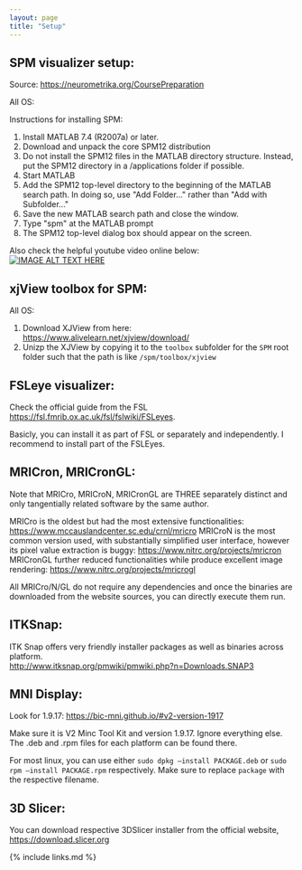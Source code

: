 ```yaml
---
layout: page
title: "Setup"
---
```



## SPM visualizer setup: 

Source: https://neurometrika.org/CoursePreparation

All OS: 

Instructions for installing SPM:
1. Install MATLAB 7.4 (R2007a) or later.
1. Download and unpack the core SPM12 distribution
1. Do not install the SPM12 files in the MATLAB directory structure. Instead, put the SPM12 directory in a /applications folder if possible.
1. Start MATLAB
1. Add the SPM12 top-level directory to the beginning of the MATLAB search path. In doing so, use "Add Folder..." rather than "Add with Subfolder..."
1. Save the new MATLAB search path and close the window.
1. Type "spm" at the MATLAB prompt
1. The SPM12 top-level dialog box should appear on the screen.

Also check the helpful youtube video online below: 
[![IMAGE ALT TEXT HERE](https://i.ytimg.com/vi/sbDi_HU8__Y/maxresdefault.jpg)](https://www.youtube.com/watch?v=f4CIcLyNTSw)


## xjView toolbox for SPM: 

All OS: 

1. Download XJView from here: https://www.alivelearn.net/xjview/download/
2. Unizp the XJView by copying it to the ```toolbox``` subfolder for the ```SPM``` root folder such that the path is like ```/spm/toolbox/xjview```

## FSLeye visualizer: 

Check the official guide from the FSL https://fsl.fmrib.ox.ac.uk/fsl/fslwiki/FSLeyes. 

Basicly, you can install it as part of FSL or separately and independently. I recommend to install part of the FSLEyes. 

## MRICron, MRICronGL: 

Note that MRICro, MRICroN, MRICronGL are THREE separately distinct and only tangentially related software by the same author. 

MRICro is the oldest but had the most extensive functionalities: https://www.mccauslandcenter.sc.edu/crnl/mricro 
MRICroN is the most common version used, with substantially simplified user interface, however its pixel value extraction is buggy: https://www.nitrc.org/projects/mricron 
MRICronGL further reduced functionalities while produce excellent image rendering: https://www.nitrc.org/projects/mricrogl

All MRICro/N/GL do not require any dependencies and once the binaries are downloaded from the website sources, you can directly execute them run. 

## ITKSnap: 

ITK Snap offers very friendly installer packages as well as binaries across platform.  
http://www.itksnap.org/pmwiki/pmwiki.php?n=Downloads.SNAP3

## MNI Display: 

Look for 1.9.17: https://bic-mni.github.io/#v2-version-1917

Make sure it is V2 Minc Tool Kit and version 1.9.17. Ignore everything else. 
The .deb and .rpm files for each platform can be found there. 

For most linux, you can use either ```sudo dpkg –install PACKAGE.deb``` or ```sudo rpm –install PACKAGE.rpm``` respectively. Make sure to replace ```package``` with the respective filename. 
 
## 3D Slicer: 

You can download respective 3DSlicer installer from the official website, https://download.slicer.org

{% include links.md %}
